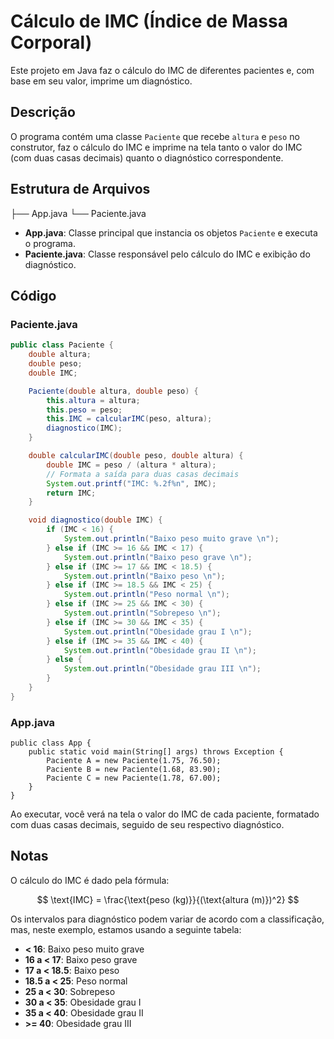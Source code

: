 # Cálculo de IMC (Índice de Massa Corporal)

Este projeto em Java faz o cálculo do IMC de diferentes pacientes e, com base em seu valor, imprime um diagnóstico.

## Descrição

O programa contém uma classe `Paciente` que recebe `altura` e `peso` no construtor, faz o cálculo do IMC e imprime na tela tanto o valor do IMC (com duas casas decimais) quanto o diagnóstico correspondente.

## Estrutura de Arquivos
├── App.java └── Paciente.java

- **App.java**: Classe principal que instancia os objetos `Paciente` e executa o programa.
- **Paciente.java**: Classe responsável pelo cálculo do IMC e exibição do diagnóstico.

## Código

### Paciente.java

```java
public class Paciente {
    double altura;
    double peso;
    double IMC;

    Paciente(double altura, double peso) {
        this.altura = altura;
        this.peso = peso;
        this.IMC = calcularIMC(peso, altura);
        diagnostico(IMC);
    }

    double calcularIMC(double peso, double altura) {
        double IMC = peso / (altura * altura);
        // Formata a saída para duas casas decimais
        System.out.printf("IMC: %.2f%n", IMC);
        return IMC;
    }

    void diagnostico(double IMC) {
        if (IMC < 16) {
            System.out.println("Baixo peso muito grave \n");
        } else if (IMC >= 16 && IMC < 17) {
            System.out.println("Baixo peso grave \n");
        } else if (IMC >= 17 && IMC < 18.5) {
            System.out.println("Baixo peso \n");
        } else if (IMC >= 18.5 && IMC < 25) {
            System.out.println("Peso normal \n");
        } else if (IMC >= 25 && IMC < 30) {
            System.out.println("Sobrepeso \n");
        } else if (IMC >= 30 && IMC < 35) {
            System.out.println("Obesidade grau I \n");
        } else if (IMC >= 35 && IMC < 40) {
            System.out.println("Obesidade grau II \n");
        } else {
            System.out.println("Obesidade grau III \n");
        }
    }
}
```
### App.java
```
public class App {
    public static void main(String[] args) throws Exception {
        Paciente A = new Paciente(1.75, 76.50);
        Paciente B = new Paciente(1.68, 83.90);
        Paciente C = new Paciente(1.78, 67.00);
    }
}
```
Ao executar, você verá na tela o valor do IMC de cada paciente, formatado com duas casas decimais, seguido de seu respectivo diagnóstico.

## Notas

O cálculo do IMC é dado pela fórmula:

$$ \text{IMC} = \frac{\text{peso (kg)}}{(\text{altura (m)})^2} $$

Os intervalos para diagnóstico podem variar de acordo com a classificação, mas, neste exemplo, estamos usando a seguinte tabela:

- **< 16**: Baixo peso muito grave
- **16 a < 17**: Baixo peso grave
- **17 a < 18.5**: Baixo peso
- **18.5 a < 25**: Peso normal
- **25 a < 30**: Sobrepeso
- **30 a < 35**: Obesidade grau I
- **35 a < 40**: Obesidade grau II
- **>= 40**: Obesidade grau III

